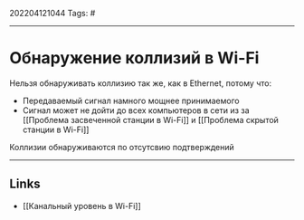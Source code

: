 202204121044
Tags: #

---

# Обнаружение коллизий в Wi-Fi
Нельзя обнаруживать коллизию так же, как в Ethernet, потому что:
- Передаваемый сигнал намного мощнее принимаемого
- Сигнал может не дойти до всех компьютеров в сети из за [[Проблема засвеченной станции в Wi-Fi]] и [[Проблема скрытой станции в Wi-Fi]]

Коллизии обнаруживаются по отсутсвию подтверждений


---
## Links
- [[Канальный уровень в Wi-Fi]]